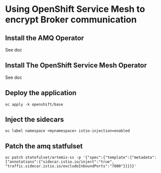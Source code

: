 # Using OpenShift Service Mesh to encrypt Broker communication

## Install the AMQ Operator

See doc

## Install The OpenShift Service Mesh Operator

See doc

## Deploy the application

```
oc apply -k openshift/base
```

## Inject the sidecars

```
oc label namespace <mynamespace> istio-injection=enabled
```

## Patch the amq statfulset
```
oc patch statefulset/artemis-ss -p '{"spec":{"template":{"metadata":{"annotations":{"sidecar.istio.io/inject":"true", "traffic.sidecar.istio.io/excludeInboundPorts":"7800"}}}}}'
```
